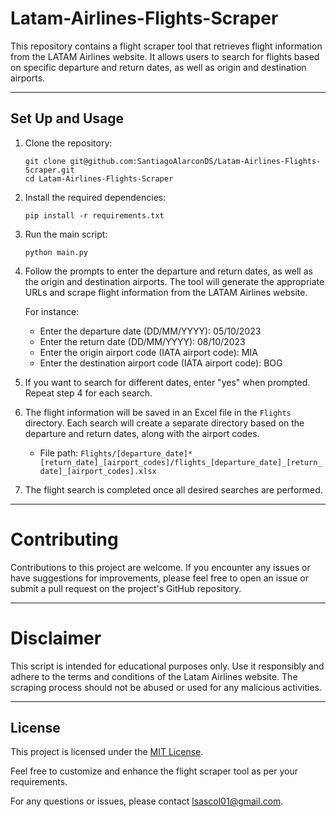 # Latam-Airlines-Flights-Scraper

This repository contains a flight scraper tool that retrieves flight information from the LATAM Airlines website. It allows users to search for flights based on specific departure and return dates, as well as origin and destination airports.

---

## Set Up and Usage

1. Clone the repository:

   ```
   git clone git@github.com:SantiagoAlarconDS/Latam-Airlines-Flights-Scraper.git
   cd Latam-Airlines-Flights-Scraper
   ```

2. Install the required dependencies:

   ```
   pip install -r requirements.txt
   ```

3. Run the main script:

   ```
   python main.py
   ```

4. Follow the prompts to enter the departure and return dates, as well as the origin and destination airports. The tool will generate the appropriate URLs and scrape flight information from the LATAM Airlines website.

    For instance:
   - Enter the departure date (DD/MM/YYYY): 05/10/2023
   - Enter the return date (DD/MM/YYYY): 08/10/2023
   - Enter the origin airport code (IATA airport code): MIA
   - Enter the destination airport code (IATA airport code): BOG


5. If you want to search for different dates, enter "yes" when prompted. Repeat step 4 for each search.

6. The flight information will be saved in an Excel file in the `Flights` directory. Each search will create a separate directory based on the departure and return dates, along with the airport codes.

   - File path: `Flights/[departure_date]*[return_date]_[airport_codes]/flights_[departure_date]_[return_date]_[airport_codes].xlsx`

7. The flight search is completed once all desired searches are performed.


---
# Contributing
Contributions to this project are welcome. If you encounter any issues or have suggestions for improvements, please feel free to open an issue or submit a pull request on the project's GitHub repository.

---
# Disclaimer
This script is intended for educational purposes only. Use it responsibly and adhere to the terms and conditions of the Latam Airlines website. The scraping process should not be abused or used for any malicious activities.

---
## License

This project is licensed under the [MIT License](LICENSE).

Feel free to customize and enhance the flight scraper tool as per your requirements.

For any questions or issues, please contact [lsascol01@gmail.com](mailto:lsascol01@gmail.com).

